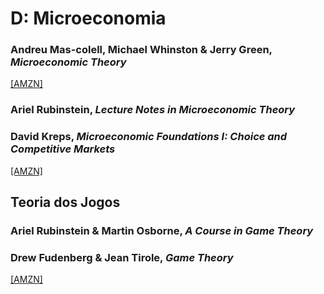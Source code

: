 # D:	Microeconomia

### Andreu Mas-colell, Michael Whinston & Jerry Green, *Microeconomic Theory*

[[AMZN]](https://www.amazon.com.br/Microeconomic-Theory-Andreu-Mas-Colell/dp/0195073401)

### Ariel Rubinstein, *Lecture Notes in Microeconomic Theory*

### David Kreps, *Microeconomic Foundations I: Choice and Competitive Markets*

[[AMZN]](https://www.amazon.com.br/Microeconomic-Foundations-Choice-Competitive-Markets/dp/0691155836)

## Teoria dos Jogos

### Ariel Rubinstein & Martin Osborne, *A Course in Game Theory*

### Drew Fudenberg & Jean Tirole, *Game Theory*

[[AMZN]](https://www.amazon.com.br/Game-Theory-Drew-Fudenberg/dp/0262061414)
